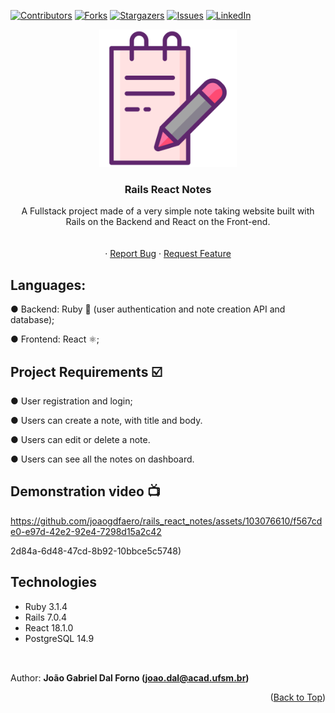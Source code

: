 <a name="readme-top"></a>
[![Contributors][contributors-shield]][contributors-url]
[![Forks][forks-shield]][forks-url]
[![Stargazers][stars-shield]][stars-url]
[![Issues][issues-shield]][issues-url]
[![LinkedIn][linkedin-shield]][linkedin-url]
<br />
<div align="center">
  <a href="https://github.com/joaogdfaero/rails_react_notes/">
    <img src="https://github.com/joaogdfaero/rails_react_notes/blob/main/notetaking.png" alt="Logo" width="220" height="220">
  </a>

<h3 align="center">Rails React Notes</h3>

  <p align="center">
    A Fullstack project made of a very simple note taking website built with Rails on the Backend and React on the Front-end.
     <br />
    <br />
    <br />
    ·
    <a href="https://github.com/joaogdfaero/rails_react_notes/issues">Report Bug</a>
    ·
    <a href="https://github.com/joaogdfaero/rails_react_notes/issues">Request Feature</a>
  </p>
</div>

## Languages:
● Backend: Ruby 🔻 (user authentication and note creation API and database);

● Frontend: React ⚛;

## Project Requirements :ballot_box_with_check:
● User registration and login;

● Users can create a note, with title and body.

● Users can edit or delete a note.

● Users can see all the notes on dashboard.


## Demonstration video 📺

https://github.com/joaogdfaero/rails_react_notes/assets/103076610/f567cde0-e97d-42e2-92e4-7298d15a2c42


2d84a-6d48-47cd-8b92-10bbce5c5748)



## Technologies
* Ruby 3.1.4
* Rails 7.0.4
* React 18.1.0
* PostgreSQL 14.9

##
<br>Author: <strong>João Gabriel Dal Forno (joao.dal@acad.ufsm.br)</strong>

<p align="right">(<a href="#readme-top">Back to Top</a>)</p>

<!-- MARKDOWN LINKS & IMAGES -->
<!-- https://www.markdownguide.org/basic-syntax/#reference-style-links -->
[contributors-shield]: https://img.shields.io/github/contributors/joaogdfaero/rails_react_notes.svg?style=for-the-badge
[contributors-url]: https://github.com/joaogdfaero/rails_react_notes/graphs/contributors
[forks-shield]: https://img.shields.io/github/forks/joaogdfaero/rails_react_notes.svg?style=for-the-badge
[forks-url]: https://github.com/joaogdfaero/rails_react_notes/network/members
[stars-shield]: https://img.shields.io/github/stars/joaogdfaero/rails_react_notes.svg?style=for-the-badge
[stars-url]: https://github.com/joaogdfaero/rails_react_notes/stargazers
[issues-shield]: https://img.shields.io/github/issues/joaogdfaero/rails_react_notes.svg?style=for-the-badge
[issues-url]: https://github.com/joaogdfaero/rails_react_notes/issues
[license-shield]: https://img.shields.io/github/license/joaogdfaero/rails_react_notes.svg?style=for-the-badge
[license-url]: https://github.com/joaogdfaero/rails_react_notes/blob/master/LICENSE.txt
[linkedin-shield]: https://img.shields.io/badge/-LinkedIn-black.svg?style=for-the-badge&logo=linkedin&colorB=555
[linkedin-url]: https://www.linkedin.com/in/jo%C3%A3o-gabriel-dal-forno/
[product-screenshot]: images/screenshot.png
[Next.js]: https://img.shields.io/badge/next.js-000000?style=for-the-badge&logo=nextdotjs&logoColor=white
[Next-url]: https://nextjs.org/
[React.js]: https://img.shields.io/badge/React-20232A?style=for-the-badge&logo=react&logoColor=61DAFB
[React-url]: https://reactjs.org/
[Vue.js]: https://img.shields.io/badge/Vue.js-35495E?style=for-the-badge&logo=vuedotjs&logoColor=4FC08D
[Vue-url]: https://vuejs.org/
[Angular.io]: https://img.shields.io/badge/Angular-DD0031?style=for-the-badge&logo=angular&logoColor=white
[Angular-url]: https://angular.io/
[Svelte.dev]: https://img.shields.io/badge/Svelte-4A4A55?style=for-the-badge&logo=svelte&logoColor=FF3E00
[Svelte-url]: https://svelte.dev/
[Laravel.com]: https://img.shields.io/badge/Laravel-FF2D20?style=for-the-badge&logo=laravel&logoColor=white
[Laravel-url]: https://laravel.com
[Bootstrap.com]: https://img.shields.io/github/forks/joaogdfaero/rails_react_notes.svg?style=for-the-badge&logo=bootstrap&logoColor=white
[Bootstrap-url]: https://getbootstrap.com
